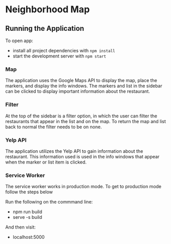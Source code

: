 # Neighborhood Map



## Running the Application
To open app:

* install all project dependencies with `npm install`
* start the development server with `npm start`


### Map
The application uses the Google Maps API to display the map, place the markers, and display the info windows. The markers and list in the sidebar can be clicked to display important information about the restaurant.

### Filter
At the top of the sidebar is a filter option, in which the user can filter the restaurants that appear in the list and on the map. To return the map and list back to normal the filter needs to be on none.

### Yelp API
The application utilizes the Yelp API to gain information about the restaurant. This information used is used in the info windows that appear when the marker or list item is clicked.

### Service Worker
The service worker works in production mode. To get to production mode follow the steps below

Run the following on the commmand line:
* npm run build
* serve -s build

And then visit:
* localhost:5000